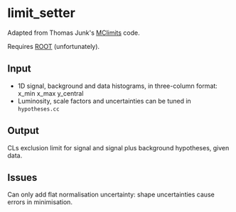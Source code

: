 # limit_setter

Adapted from Thomas Junk's [MClimits](https://www-cdf.fnal.gov/~trj/mclimit/production/mclimit.html) code.

Requires [ROOT](https://root.cern.ch/downloading-root) (unfortunately).

## Input

   * 1D signal, background and data histograms, in three-column format: x_min x_max y_central
   * Luminosity, scale factors and uncertainties can be tuned in `hypotheses.cc`

## Output

CLs exclusion limit for signal and signal plus background hypotheses, given data.

## Issues

Can only add flat normalisation uncertainty: shape uncertainties cause errors in minimisation.
